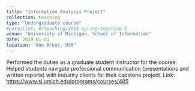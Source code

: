 ```yaml
---
title: "Information Analysis Project"
collection: teaching
type: "Undergraduate course"
#permalink: #/teaching/2015-spring-teaching-1
venue: "University of Michigan, School of Information"
date: 2020-01-01
location: "Ann Arbor, USA"
---
```


Performed the duties as a graduate student instructor for the course. Helped students navigate professional communication (presentations and written reports) with industry clients for their capstone project. Link: https://www.si.umich.edu/programs/courses/485

<!-- Heading 1
======

Heading 2
======

Heading 3
======
 -->